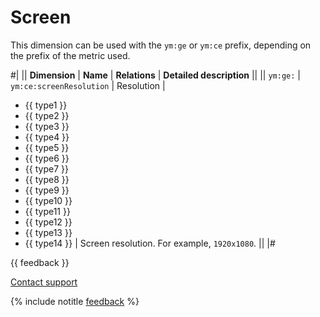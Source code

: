 # Screen

This dimension can be used with the `ym:ge` or `ym:ce` prefix, depending on the prefix of the metric used.

#|
|| **Dimension** | **Name** | **Relations** | **Detailed description** ||
|| `ym:ge:` \| `ym:ce:screenResolution` | Resolution |

- {{ type1 }}
- {{ type2 }}
- {{ type3 }}
- {{ type4 }}
- {{ type5 }}
- {{ type6 }}
- {{ type7 }}
- {{ type8 }}
- {{ type9 }}
- {{ type10 }}
- {{ type11 }}
- {{ type12 }}
- {{ type13 }}
- {{ type14 }} | Screen resolution. For example, `1920х1080`. ||
   |#

{{ feedback }}

<a href="../../../../troubleshooting/feedback-new">
  <span class="button">Contact support</span>
</a>

{% include notitle [feedback](../../../../_includes/feedback-button.md) %}
